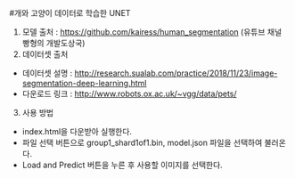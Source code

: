 #개와 고양이 데이터로 학습한 UNET
1. 모델 출처 : https://github.com/kairess/human_segmentation (유튜브 채널 빵형의 개발도상국)
2. 데이터셋 출처
  * 데이터셋 설명 : http://research.sualab.com/practice/2018/11/23/image-segmentation-deep-learning.html
  * 다운로드 링크 : http://www.robots.ox.ac.uk/~vgg/data/pets/
3. 사용 방법
  * index.html을 다운받아 실행한다.
  * 파일 선택 버튼으로 group1_shard1of1.bin, model.json 파일을 선택하여 불러온다.
  * Load and Predict 버튼을 누른 후 사용할 이미지를 선택한다.

